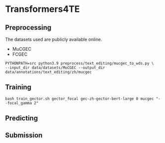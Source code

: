 Transformers4TE
===============

Preprocessing
-------------
The datasets used are publicly available online.

* MuCGEC 
* FCGEC

```shell
PYTHONPATH=src python3.9 preprocess/text_editing/mucgec_to_wds.py \
--input_dir data/datasets/MuCGEC --output_dir data/annotations/text_editing/zh/mucgec 
```

Training
--------

```shell
bash train_gector.sh gector_focal gec-zh-gector-bert-large 0 mucgec "--focal_gamma 2"
```


Predicting
----------

Submission
----------
